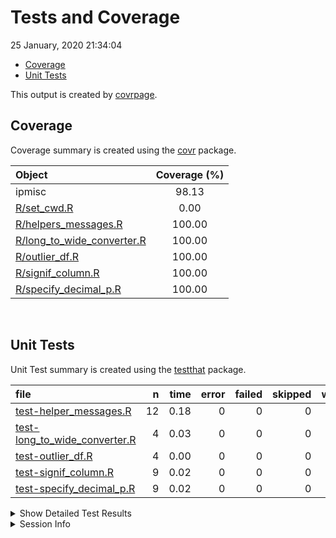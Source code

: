 Tests and Coverage
================
25 January, 2020 21:34:04

  - [Coverage](#coverage)
  - [Unit Tests](#unit-tests)

This output is created by
[covrpage](https://github.com/metrumresearchgroup/covrpage).

## Coverage

Coverage summary is created using the
[covr](https://github.com/r-lib/covr) package.

| Object                                                         | Coverage (%) |
| :------------------------------------------------------------- | :----------: |
| ipmisc                                                         |    98.13     |
| [R/set\_cwd.R](../R/set_cwd.R)                                 |     0.00     |
| [R/helpers\_messages.R](../R/helpers_messages.R)               |    100.00    |
| [R/long\_to\_wide\_converter.R](../R/long_to_wide_converter.R) |    100.00    |
| [R/outlier\_df.R](../R/outlier_df.R)                           |    100.00    |
| [R/signif\_column.R](../R/signif_column.R)                     |    100.00    |
| [R/specify\_decimal\_p.R](../R/specify_decimal_p.R)            |    100.00    |

<br>

## Unit Tests

Unit Test summary is created using the
[testthat](https://github.com/r-lib/testthat) package.

| file                                                                       |  n | time | error | failed | skipped | warning |
| :------------------------------------------------------------------------- | -: | ---: | ----: | -----: | ------: | ------: |
| [test-helper\_messages.R](testthat/test-helper_messages.R)                 | 12 | 0.18 |     0 |      0 |       0 |       0 |
| [test-long\_to\_wide\_converter.R](testthat/test-long_to_wide_converter.R) |  4 | 0.03 |     0 |      0 |       0 |       0 |
| [test-outlier\_df.R](testthat/test-outlier_df.R)                           |  4 | 0.00 |     0 |      0 |       0 |       0 |
| [test-signif\_column.R](testthat/test-signif_column.R)                     |  9 | 0.02 |     0 |      0 |       0 |       0 |
| [test-specify\_decimal\_p.R](testthat/test-specify_decimal_p.R)            |  9 | 0.02 |     0 |      0 |       0 |       0 |

<details closed>

<summary> Show Detailed Test Results </summary>

| file                                                                           | context                   |              test               | status | n | time |
| :----------------------------------------------------------------------------- | :------------------------ | :-----------------------------: | :----- | -: | ---: |
| [test-helper\_messages.R](testthat/test-helper_messages.R#L8_L12)              | helper\_messages          |  normality\_message is working  | PASS   | 3 | 0.00 |
| [test-helper\_messages.R](testthat/test-helper_messages.R#L37_L46)             | helper\_messages          |  bartlett\_message is working   | PASS   | 9 | 0.18 |
| [test-long\_to\_wide\_converter.R](testthat/test-long_to_wide_converter.R#L26) | long\_to\_wide\_converter | long\_to\_wide\_converter works | PASS   | 4 | 0.03 |
| [test-outlier\_df.R](testthat/test-outlier_df.R#L23)                           | outlier\_df               |  outlier\_df works as expected  | PASS   | 4 | 0.00 |
| [test-signif\_column.R](testthat/test-signif_column.R#L45)                     | signif column             |      signif\_column works       | PASS   | 9 | 0.02 |
| [test-specify\_decimal\_p.R](testthat/test-specify_decimal_p.R#L26)            | Specify decimals          |    specify\_decimal\_p works    | PASS   | 9 | 0.02 |

</details>

<details>

<summary> Session Info </summary>

| Field    | Value                            |
| :------- | :------------------------------- |
| Version  | R version 3.6.2 (2019-12-12)     |
| Platform | x86\_64-w64-mingw32/x64 (64-bit) |
| Running  | Windows 10 x64 (build 16299)     |
| Language | English\_United States           |
| Timezone | Europe/Berlin                    |

| Package  | Version |
| :------- | :------ |
| testthat | 2.3.1   |
| covr     | 3.4.0   |
| covrpage | 0.0.70  |

</details>

<!--- Final Status : pass --->
